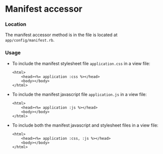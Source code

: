 # Manifest accessor

### Location

The manifest accessor method is in the file is located at `app/config/manifest.rb`.

### Usage <a id="usage"></a>

* To include the manifest stylesheet file `application.css` in a view file:

  ```markup
  <html>
      <head><%= application :css %></head>
      <body></body>
  </html>
  ```

* To include the manifest javascript file `application.js` in a view file:

  ```markup
  <html>
      <head><%= application :js %></head>
      <body></body>
  </html>
  ```

* To include both the manifest javascript and stylesheet files in a view file:

  ```markup
  <html>
      <head><%= application :css, :js %></head>
      <body></body>
  </html>
  ```

